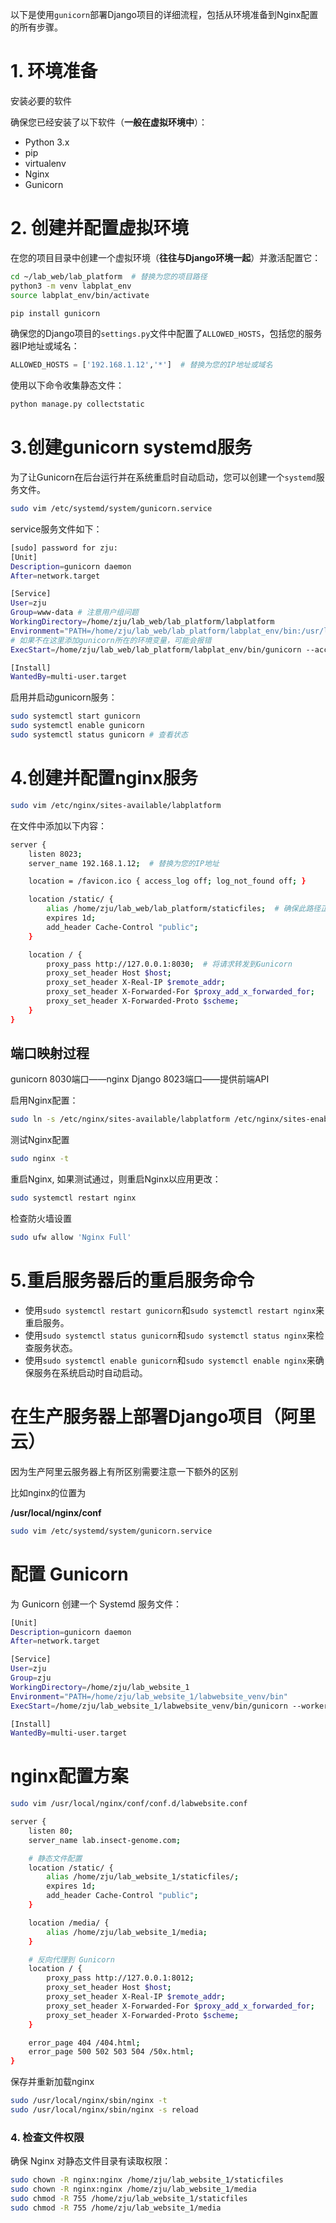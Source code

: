 以下是使用`gunicorn`部署Django项目的详细流程，包括从环境准备到Nginx配置的所有步骤。

# **1. 环境准备**

安装必要的软件

确保您已经安装了以下软件（**一般在虚拟环境中**）：

- Python 3.x
- pip
- virtualenv
- Nginx
- Gunicorn

# **2. 创建并配置虚拟环境**

在您的项目目录中创建一个虚拟环境（**往往与Django环境一起**）并激活配置它：

```bash
cd ~/lab_web/lab_platform  # 替换为您的项目路径
python3 -m venv labplat_env
source labplat_env/bin/activate

pip install gunicorn
```

确保您的Django项目的`settings.py`文件中配置了`ALLOWED_HOSTS`，包括您的服务器IP地址或域名：

```python
ALLOWED_HOSTS = ['192.168.1.12','*']  # 替换为您的IP地址或域名
```

使用以下命令收集静态文件：

```python
python manage.py collectstatic
```

# 3.创建gunicorn systemd服务

为了让Gunicorn在后台运行并在系统重启时自动启动，您可以创建一个`systemd`服务文件。

```bash
sudo vim /etc/systemd/system/gunicorn.service
```

service服务文件如下：

```bash
[sudo] password for zju:
[Unit]
Description=gunicorn daemon
After=network.target

[Service]
User=zju
Group=www-data # 注意用户组问题
WorkingDirectory=/home/zju/lab_web/lab_platform/labplatform
Environment="PATH=/home/zju/lab_web/lab_platform/labplat_env/bin:/usr/local/sbin:/usr/local/bin:/usr/sbin:/usr/bin:/sbin:/bin"
# 如果不在这里添加gunicorn所在的环境变量，可能会报错
ExecStart=/home/zju/lab_web/lab_platform/labplat_env/bin/gunicorn --access-logfile - --workers 3 --bind 127.0.0.1:8030 labplatform.wsgi:application

[Install]
WantedBy=multi-user.target
```

启用并启动gunicorn服务：

```bash
sudo systemctl start gunicorn
sudo systemctl enable gunicorn
sudo systemctl status gunicorn # 查看状态
```

# 4.创建并配置nginx服务

```bash
sudo vim /etc/nginx/sites-available/labplatform
```

在文件中添加以下内容：

```bash
server {
    listen 8023;
    server_name 192.168.1.12;  # 替换为您的IP地址

    location = /favicon.ico { access_log off; log_not_found off; }

    location /static/ {
        alias /home/zju/lab_web/lab_platform/staticfiles;  # 确保此路径正确
        expires 1d;
        add_header Cache-Control "public";
    }

    location / {
        proxy_pass http://127.0.0.1:8030;  # 将请求转发到Gunicorn
        proxy_set_header Host $host;
        proxy_set_header X-Real-IP $remote_addr;
        proxy_set_header X-Forwarded-For $proxy_add_x_forwarded_for;
        proxy_set_header X-Forwarded-Proto $scheme;
    }
}
```

## 端口映射过程

gunicorn 8030端口——nginx Django 8023端口——提供前端API

启用Nginx配置：

```bash
sudo ln -s /etc/nginx/sites-available/labplatform /etc/nginx/sites-enabled
```

测试Nginx配置

```bash
sudo nginx -t
```

重启Nginx, 如果测试通过，则重启Nginx以应用更改：

```bash
sudo systemctl restart nginx
```

检查防火墙设置

```bash
sudo ufw allow 'Nginx Full'
```

# 5.重启服务器后的重启服务命令

- 使用`sudo systemctl restart gunicorn`和`sudo systemctl restart nginx`来重启服务。
- 使用`sudo systemctl status gunicorn`和`sudo systemctl status nginx`来检查服务状态。
- 使用`sudo systemctl enable gunicorn`和`sudo systemctl enable nginx`来确保服务在系统启动时自动启动。

# 在生产服务器上部署Django项目（阿里云）

因为生产阿里云服务器上有所区别需要注意一下额外的区别

比如nginx的位置为

**/usr/local/nginx/conf**

```bash
sudo vim /etc/systemd/system/gunicorn.service
```

# 配置 Gunicorn

为 Gunicorn 创建一个 Systemd 服务文件：

```bash
[Unit]
Description=gunicorn daemon
After=network.target

[Service]
User=zju
Group=zju
WorkingDirectory=/home/zju/lab_website_1
Environment="PATH=/home/zju/lab_website_1/labwebsite_venv/bin"
ExecStart=/home/zju/lab_website_1/labwebsite_venv/bin/gunicorn --workers 3 --bind 127.0.0.1:8012 lab_website_1.wsgi:application

[Install]
WantedBy=multi-user.target
```

# nginx配置方案

```bash
sudo vim /usr/local/nginx/conf/conf.d/labwebsite.conf
```

```bash
server {
    listen 80;
    server_name lab.insect-genome.com;

    # 静态文件配置
    location /static/ {
        alias /home/zju/lab_website_1/staticfiles/;
        expires 1d;
        add_header Cache-Control "public";
    }

    location /media/ {
        alias /home/zju/lab_website_1/media;
    }

    # 反向代理到 Gunicorn
    location / {
        proxy_pass http://127.0.0.1:8012;
        proxy_set_header Host $host;
        proxy_set_header X-Real-IP $remote_addr;
        proxy_set_header X-Forwarded-For $proxy_add_x_forwarded_for;
        proxy_set_header X-Forwarded-Proto $scheme;
    }

    error_page 404 /404.html;
    error_page 500 502 503 504 /50x.html;
}
```

保存并重新加载nginx

```bash
sudo /usr/local/nginx/sbin/nginx -t
sudo /usr/local/nginx/sbin/nginx -s reload
```

### **4. 检查文件权限**

确保 Nginx 对静态文件目录有读取权限：

```bash
sudo chown -R nginx:nginx /home/zju/lab_website_1/staticfiles
sudo chown -R nginx:nginx /home/zju/lab_website_1/media
sudo chmod -R 755 /home/zju/lab_website_1/staticfiles
sudo chmod -R 755 /home/zju/lab_website_1/media
```